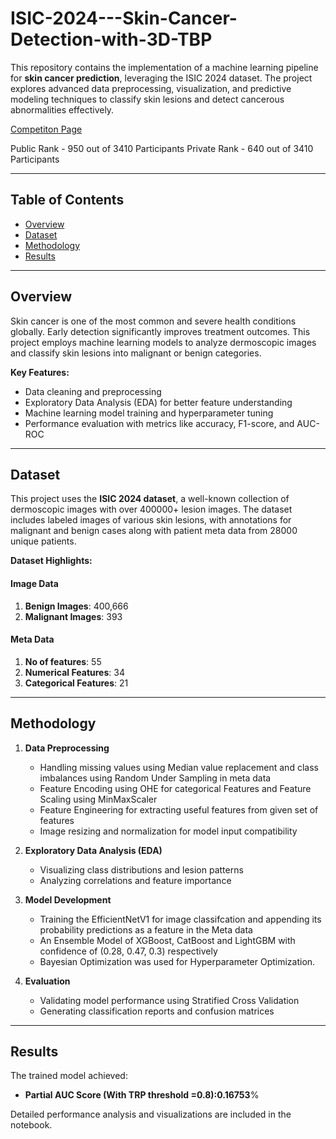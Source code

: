 # ISIC-2024---Skin-Cancer-Detection-with-3D-TBP

This repository contains the implementation of a machine learning pipeline for **skin cancer prediction**, leveraging the ISIC 2024 dataset. The project explores advanced data preprocessing, visualization, and predictive modeling techniques to classify skin lesions and detect cancerous abnormalities effectively.

[Competiton Page](https://www.kaggle.com/competitions/isic-2024-challenge/leaderboard)

Public Rank - 950 out of 3410 Participants
Private Rank - 640 out of 3410 Participants

---

## Table of Contents
- [Overview](#overview)
- [Dataset](#dataset)
- [Methodology](#methodology)
- [Results](#results)

---

## Overview
Skin cancer is one of the most common and severe health conditions globally. Early detection significantly improves treatment outcomes. This project employs machine learning models to analyze dermoscopic images and classify skin lesions into malignant or benign categories.

**Key Features:**
- Data cleaning and preprocessing
- Exploratory Data Analysis (EDA) for better feature understanding
- Machine learning model training and hyperparameter tuning
- Performance evaluation with metrics like accuracy, F1-score, and AUC-ROC

---

## Dataset
This project uses the **ISIC 2024 dataset**, a well-known collection of dermoscopic images with over 400000+ lesion images. The dataset includes labeled images of various skin lesions, with annotations for malignant and benign cases along with patient meta data from 28000 unique patients. 

**Dataset Highlights:**
#### Image Data
1. **Benign Images**: 400,666  
2. **Malignant Images**: 393  

#### Meta Data
1. **No of features**: 55
2. **Numerical Features**: 34
3. **Categorical Features**: 21


---

## Methodology
1. **Data Preprocessing**
   - Handling missing values using Median value replacement and class imbalances using  Random Under Sampling in meta data
   - Feature Encoding using OHE for categorical Features and Feature Scaling using MinMaxScaler
   - Feature Engineering for extracting useful features from given set of features
   - Image resizing and normalization for model input compatibility

2. **Exploratory Data Analysis (EDA)**
   - Visualizing class distributions and lesion patterns
   - Analyzing correlations and feature importance

3. **Model Development**
   - Training the EfficientNetV1 for image classifcation and appending its probability predictions as a feature in the Meta data
   - An Ensemble Model of XGBoost, CatBoost and LightGBM with confidence of (0.28, 0.47, 0.3) respectively 
   - Bayesian Optimization was used for Hyperparameter Optimization.

4. **Evaluation**
   - Validating model performance using Stratified Cross Validation 
   - Generating classification reports and confusion matrices

---

## Results
The trained model achieved:
- **Partial AUC Score (With TRP threshold =0.8):0.16753**%

Detailed performance analysis and visualizations are included in the notebook.
